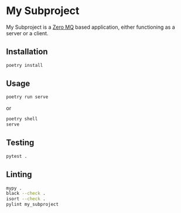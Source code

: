 # My Subproject

My Subproject is a [Zero MQ](https://zeromq.org/) based application, either functioning as a server or a client.

## Installation


```bash
poetry install
```

## Usage

```bash
poetry run serve
```

or

```bash
poetry shell
serve
```

## Testing

```bash
pytest .
```

## Linting

```bash
mypy .
black --check .
isort --check .
pylint my_subproject
```
